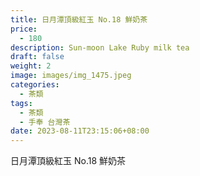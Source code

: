 ```yaml
---
title: 日月潭頂級紅玉 No.18 鮮奶茶
price:
  - 180
description: Sun-moon Lake Ruby milk tea
draft: false
weight: 2
image: images/img_1475.jpeg
categories:
  - 茶類
tags:
  - 茶類
  - 手奉 台灣茶
date: 2023-08-11T23:15:06+08:00
---
```


 日月潭頂級紅玉 No.18 鮮奶茶

